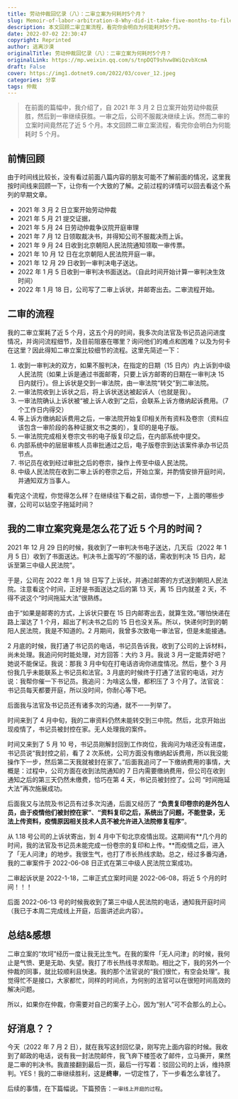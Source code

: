 ```yaml
---
title: 劳动仲裁回忆录（八）：二审立案为何耗时5个月？
slug: Memoir-of-labor-arbitration-8-Why-did-it-take-five-months-to-file-a-case-in-the-second-instance
description: 本文回顾二审立案流程，看完你会明白为何能耗时5个月。
date: 2022-07-02 22:30:47
copyright: Reprinted
author: 逃离沙漠
originalTitle: 劳动仲裁回忆录（八）：二审立案为何耗时5个月？
originalLink: https://mp.weixin.qq.com/s/tnpDQT9shvw8WiQzvbXcmA
draft: False
cover: https://img1.dotnet9.com/2022/03/cover_12.jpeg
categories: 分享
tags: 仲裁
---
```


> 在前面的篇幅中，我介绍了，自 2021 年 3 月 2 日立案开始劳动仲裁获胜，然后到一审继续获胜。一审之后，公司不服裁决继续上诉。然而二审的立案时间竟然花了近 5 个月。本文回顾二审立案流程，看完你会明白为何能耗时 5 个月。

## 前情回顾

由于时间线比较长，没有看过前面八篇内容的朋友可能不了解前面的情况，这里我按时间线来回顾一下，让你有一个大致的了解。之前过程的详情可以回去看这个系列的早期文章。

- 2021 年 3 月 2 日立案开始劳动仲裁
- 2021 年 5 月 21 提交证据，
- 2021 年 5 月 24 日劳动仲裁争议院开庭审理
- 2021 年 7 月 12 日领取裁决书，并得知公司不服裁决而上诉。
- 2021 年 9 月 24 日收到北京朝阳人民法院通知领取一审传票。
- 2021 年 10 月 12 日在北京朝阳人民法院开庭一审。
- 2021 年 12 月 29 日收到一审判决电子送达。
- 2022 年 1 月 5 日收到一审判决书面送达。（自此时间开始计算一审判决生效时间）
- 2022 年 1 月 18 日，公司写了二审上诉状，并邮寄出去。二审流程开始。

## 二审的流程

我的二审立案耗了近 5 个月，这五个月的时间，我多次向法官及书记员追问进度情况，并询问流程细节，及目前阻塞在哪里？询问他们的难点和困难？以及为何卡在这里？因此得知二审立案比较细节的流程。这里先简述一下：

1. 收到一审判决的双方，如果不服判决，在指定的日期（15 日内）内上诉到中级人民法院（如果上诉是通过书面邮寄，只要上诉方邮寄的日期在一审判决 15 日内就行）。但上诉状是交到一审法院，由一审法院“转交”到二审法院。
2. 一审法院收到上诉状之后，将上诉状送达被起诉人（也就是我）。
3. 一审法院确认上诉状被“被上诉人收到”之后，会联系上诉方缴纳起诉费用。（7 个工作日内得交）
4. 等上诉方缴纳起诉费用之后，一审法院开始复印相关所有资料及卷宗（资料应该包含一审阶段的各种证据文书之类的），复印的是电子版。
5. 一审法院完成相关卷宗文书的电子版复印之后，在内部系统中提交。
6. 内部系统中的层层审核人员审批通过之后，电子版卷宗到达该案件承办书记员节点。
7. 书记员在收到经过审批之后的卷宗，操作上传至中级人民法院。
8. 中级人民法院在收到二审上诉的卷宗之后，开始立案，并酌情安排开庭时间，并通知双方当事人。

看完这个流程，你觉得怎么样？在继续往下看之前，请你想一下，上面的哪些步骤，公司可以钻空子拖延时间？

## 我的二审立案究竟是怎么花了近 5 个月的时间？

2021 年 12 月 29 日的时候，我收到了一审判决书电子送达，几天后（2022 年 1 月 5 日）收到了书面送达。判决书上面写的“不服的话，需收到判决 15 日内，起诉至第三中级人民法院”。

于是，公司在 2022 年 1 月 18 日写了上诉状，并通过邮寄的方式送到朝阳人民法院。注意看这个时间，正好是书面送达之后的第 13 天，离 15 日内就差 2 天，不得不说这个“时间拖延大法”很熟练。

由于“如果是邮寄的方式，上诉状只要在 15 日内邮寄出去，就算生效。”哪怕快递在路上溜达了 1 个月，超出了判决书之后的 15 日也没关系。所以，快递何时到的朝阳人民法院，我是不知道的。2 月期间，我曾多次致电一审法官，但是未能接通。

2 月底的时候，我打通了书记员的电话，书记员告诉我，收到了公司的上诉材料，尚未处理。我追问何时能处理，对方回答：大约 3 月。我说 3 月一定能弄好吧？她说不能保证。我说：那我 3 月中旬在打电话咨询你进度情况。然后，整个 3 月份我几乎未能联系上书记员和法官。3 月底的时候终于打通了法官的电话，对方说：我帮你催一下书记员。我追问：为啥这么慢，都积压了 3 个月了。法官说：书记员每天都要开庭，所以没时间，你耐心等下吧。

后面我与法官及书记员还有诸多次的沟通，就不一一列举了。

时间来到了 4 月中旬，我的二审资料仍然未能转交到三中院。然后，北京开始出现疫情了，书记员被封控在家。无人处理我的案件。

时间又来到了 5 月 10 号，书记员刚解封回到工作岗位，我询问为啥还没有进度，书记员说“我封控之前，看了 2 次系统，公司方面没有缴纳起诉费用，所以我没能操作下一步，然后第二天我就被封在家了。”后面我追问了一下缴纳费用的事情，大概是：过程中，公司方面在收到法院通知的 7 日内需要缴纳费用，但公司在收到通知之后的第三天仍然未缴费，恰巧在第 4 天，书记员被封控了。公司 “时间拖延大法”再次施展成功。

后面我又与法院及书记员有过多次沟通，后面又经历了 **“负责复印卷宗的是外包人员，由于疫情他们被封控在家”**、**“资料复印之后，系统出了问题，不能登录，无法上传资料，疫情原因相关技术人员不被允许进入法院修复程序”**。

从 1.18 号公司的上诉状寄出，到 4 月中下旬北京疫情出现。这期间有**几个月的时间，我的法官及书记员未能完成一份卷宗的复印和上传。**而疫情之后，进入了「无人问津」的地步。我很生气，也打了市长热线求助。总之，经过多番沟通，我的二审案件于 2022-06-08 日正式在第三中级人民法院立案成功。

二审起诉状是 2022-1-18，二审正式立案时间是 2022-06-08，将近 5 个月的时间！！！

后面 2022-06-13 号的时候我收到了第三中级人民法院的电话，通知我开庭时间（我已于本周二完成线上开庭，后面讲述此内容）。

## 总结&感想

二审立案的“坎坷”经历一度让我无比生气。在我的案件「无人问津」的时候，我何止是气愤、更是无助、失望。我打了市长热线寻求帮助。相比之下，我的另外一个仲裁的同事，就比较顺利且快速。我的那个法官说的“我们很忙，有空会处理”。我觉得忙不是接口，大家都忙，同样的时间点，为何别的法官可以在很短时间高效的解决问题。

所以，如果你在仲裁，你需要对自己的案子上心，因为“别人”可不会那么的上心。

## 好消息？？

今天（2022 年 7 月 2 日），就在我写这封回忆录，刚写完上面内容的时候。我收到了邮政的电话，说有我一封法院邮件，我飞奔下楼签收了邮件，立马撕开，果然是二审的判决书。我直接翻到最后一页，最后一行写着：驳回公司的上诉，维持原判。YES！我的二审继续胜利，这是**终审**，一切定性了，下一步看怎么拿钱了。

后续的事情，在下篇幅说。下篇预告：`一审线上开庭的过程`。
